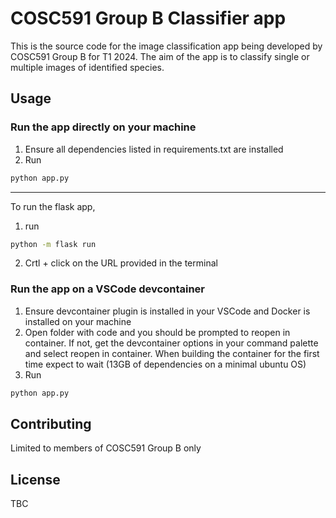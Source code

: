 #  COSC591 Group B Classifier app

This is the source code for the image classification app being developed by COSC591 Group B for T1 2024. The aim of the app is to classify single or multiple images of identified species. 

## Usage

### Run the app directly on your machine

1. Ensure all dependencies listed in requirements.txt are installed
2. Run
```bash
python app.py
```
**********
To run the flask app, 
1. run 
```bash
python -m flask run
```
2. Crtl + click on the URL provided in the terminal

### Run the app on a VSCode devcontainer
1. Ensure devcontainer plugin is installed in your VSCode and Docker is installed on your machine
2. Open folder with code and you should be prompted to reopen in container. If not, get the devcontainer options in your command palette and select reopen in container. When building the container for the first time expect to wait (13GB of dependencies on a minimal ubuntu OS)
3. Run
```bash
python app.py
```

## Contributing
Limited to members of COSC591 Group B only

## License
TBC